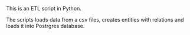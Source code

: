 This is an ETL script in Python. 

The scripts loads data from a csv files, creates entities with relations and loads it into Postrgres database. 

